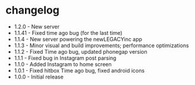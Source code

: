 # changelog
 * 1.2.0 - New server
 * 1.1.41 - Fixed time ago bug (for the last time)
 * 1.1.4 - New server powering the newLEGACYinc app
 * 1.1.3 - Minor visual and build improvements; performance optimizations
 * 1.1.2 - Fixed Time ago bug, updated phonegap version
 * 1.1.1 - Fixed bug in Instagram post parsing
 * 1.1.0 - Added Instagram to home screen
 * 1.0.1 - Fixed hitbox Time ago bug, fixed android icons
 * 1.0.0 - Initial release
